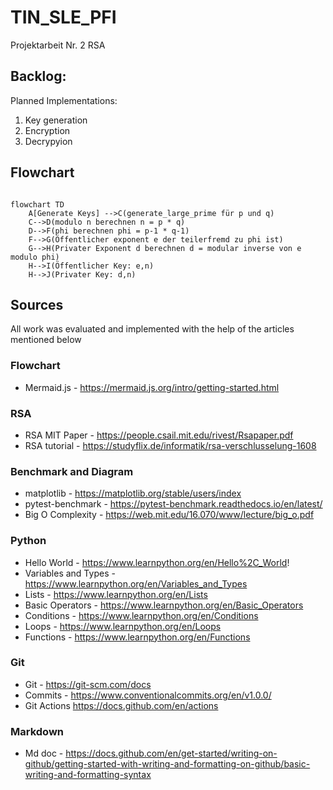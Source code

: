 # TIN_SLE_PFI
Projektarbeit Nr. 2 RSA

## Backlog:
Planned Implementations:
1. Key generation
2. Encryption
3. Decrypyion

## Flowchart
```mermaid

flowchart TD
    A[Generate Keys] -->C(generate_large_prime für p und q)
    C-->D(modulo n berechnen n = p * q)
    D-->F(phi berechnen phi = p-1 * q-1)
    F-->G(Öffentlicher exponent e der teilerfremd zu phi ist)
    G-->H(Privater Exponent d berechnen d = modular inverse von e modulo phi)
    H-->I(Öffentlicher Key: e,n)
    H-->J(Privater Key: d,n)
```

## Sources
All work was evaluated and implemented with the help of the articles mentioned below

### Flowchart
- Mermaid.js - https://mermaid.js.org/intro/getting-started.html

### RSA
- RSA MIT Paper - https://people.csail.mit.edu/rivest/Rsapaper.pdf
- RSA tutorial - https://studyflix.de/informatik/rsa-verschlusselung-1608

### Benchmark and Diagram
- matplotlib - https://matplotlib.org/stable/users/index
- pytest-benchmark - https://pytest-benchmark.readthedocs.io/en/latest/
- Big O Complexity - https://web.mit.edu/16.070/www/lecture/big_o.pdf

### Python
- Hello World - https://www.learnpython.org/en/Hello%2C_World!
- Variables and Types - https://www.learnpython.org/en/Variables_and_Types
- Lists - https://www.learnpython.org/en/Lists
- Basic Operators - https://www.learnpython.org/en/Basic_Operators
- Conditions - https://www.learnpython.org/en/Conditions
- Loops - https://www.learnpython.org/en/Loops
- Functions - https://www.learnpython.org/en/Functions

### Git
- Git - https://git-scm.com/docs
- Commits - https://www.conventionalcommits.org/en/v1.0.0/
- Git Actions https://docs.github.com/en/actions

### Markdown
- Md doc - https://docs.github.com/en/get-started/writing-on-github/getting-started-with-writing-and-formatting-on-github/basic-writing-and-formatting-syntax